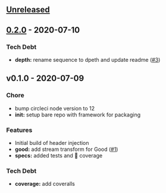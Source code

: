 <a name="unreleased"></a>
## [Unreleased]


<a name="0.2.0"></a>
## [0.2.0] - 2020-07-10
### Tech Debt
- **depth:** rename sequence to dpeth and update readme ([#3](https://github.com/GoodwayGroup/lib-hapi-trace-headers/issues/3))


<a name="v0.1.0"></a>
## v0.1.0 - 2020-07-09
### Chore
- bump circleci node version to 12
- **init:** setup bare repo with framework for packaging

### Features
- Initial build of header injection
- **good:** add stream transform for Good ([#1](https://github.com/GoodwayGroup/lib-hapi-trace-headers/issues/1))
- **specs:** added tests and :100: coverage

### Tech Debt
- **coverage:** add coveralls


[Unreleased]: https://github.com/GoodwayGroup/lib-hapi-trace-headers/compare/0.2.0...HEAD
[0.2.0]: https://github.com/GoodwayGroup/lib-hapi-trace-headers/compare/v0.1.0...0.2.0
